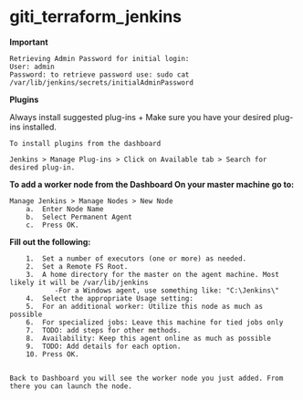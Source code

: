 # giti_terraform_jenkins

**Important**

```
Retrieving Admin Password for initial login:
User: admin
Password: to retrieve password use: sudo cat /var/lib/jenkins/secrets/initialAdminPassword
```

**Plugins**

Always install suggested plug-ins + Make sure you have your desired plug-ins installed. 
```
To install plugins from the dashboard

Jenkins > Manage Plug-ins > Click on Available tab > Search for desired plug-in. 
```

**To add a worker node from the Dashboard On your master machine go to:**


```
Manage Jenkins > Manage Nodes > New Node
	a.	Enter Node Name
	b.	Select Permanent Agent 
	c.	Press OK. 
```	

**Fill out the following:**
```
	1.	Set a number of executors (one or more) as needed.
	2.	Set a Remote FS Root.
	3.	A home directory for the master on the agent machine. Most likely it will be /var/lib/jenkins
	       -For a Windows agent, use something like: "C:\Jenkins\"
	4.	Select the appropriate Usage setting:
	5.	For an additional worker: Utilize this node as much as possible
	6.	For specialized jobs: Leave this machine for tied jobs only
	7.	TODO: add steps for other methods.
	8.	Availability: Keep this agent online as much as possible
	9.	TODO: Add details for each option.
	10.	Press OK. 


Back to Dashboard you will see the worker node you just added. From there you can launch the node. 

```
